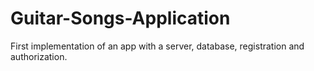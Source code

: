 # Guitar-Songs-Application
First implementation of an app with a server, database, registration and authorization.
